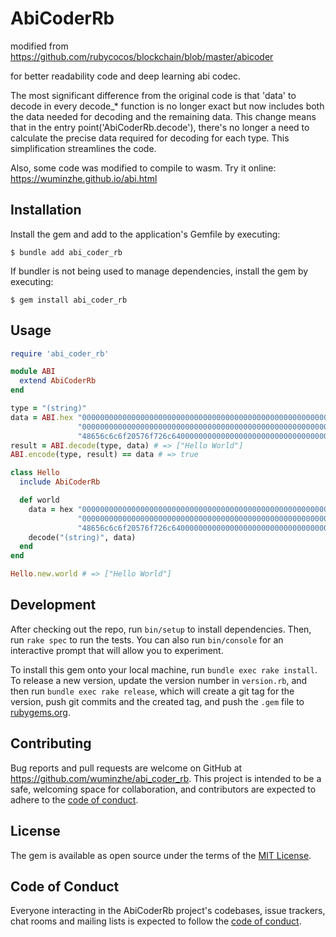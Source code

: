 # AbiCoderRb

modified from https://github.com/rubycocos/blockchain/blob/master/abicoder

for better readability code and deep learning abi codec.

The most significant difference from the original code is that 'data' to decode in every decode_* function is no longer exact but now includes both the data needed for decoding and the remaining data. This change means that in the entry point('AbiCoderRb.decode'), there's no longer a need to calculate the precise data required for decoding for each type. This simplification streamlines the code.

Also, some code was modified to compile to wasm. Try it online: https://wuminzhe.github.io/abi.html

## Installation

Install the gem and add to the application's Gemfile by executing:

    $ bundle add abi_coder_rb

If bundler is not being used to manage dependencies, install the gem by executing:

    $ gem install abi_coder_rb

## Usage

```ruby
require 'abi_coder_rb'

module ABI
  extend AbiCoderRb
end

type = "(string)"
data = ABI.hex "0000000000000000000000000000000000000000000000000000000000000020" \
               "000000000000000000000000000000000000000000000000000000000000000b" \
               "48656c6c6f20576f726c64000000000000000000000000000000000000000000"
result = ABI.decode(type, data) # => ["Hello World"]
ABI.encode(type, result) == data # => true
```

```ruby
class Hello
  include AbiCoderRb

  def world
    data = hex "0000000000000000000000000000000000000000000000000000000000000020" \
               "000000000000000000000000000000000000000000000000000000000000000b" \
               "48656c6c6f20576f726c64000000000000000000000000000000000000000000"
    decode("(string)", data)
  end
end

Hello.new.world # => ["Hello World"]
```

## Development

After checking out the repo, run `bin/setup` to install dependencies. Then, run `rake spec` to run the tests. You can also run `bin/console` for an interactive prompt that will allow you to experiment.

To install this gem onto your local machine, run `bundle exec rake install`. To release a new version, update the version number in `version.rb`, and then run `bundle exec rake release`, which will create a git tag for the version, push git commits and the created tag, and push the `.gem` file to [rubygems.org](https://rubygems.org).

## Contributing

Bug reports and pull requests are welcome on GitHub at https://github.com/wuminzhe/abi_coder_rb. This project is intended to be a safe, welcoming space for collaboration, and contributors are expected to adhere to the [code of conduct](https://github.com/[USERNAME]/abi_coder_rb/blob/main/CODE_OF_CONDUCT.md).

## License

The gem is available as open source under the terms of the [MIT License](https://opensource.org/licenses/MIT).

## Code of Conduct

Everyone interacting in the AbiCoderRb project's codebases, issue trackers, chat rooms and mailing lists is expected to follow the [code of conduct](https://github.com/[USERNAME]/abi_coder_rb/blob/main/CODE_OF_CONDUCT.md).
